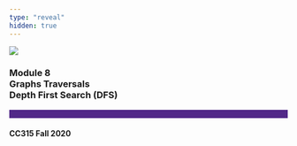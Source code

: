 ```yaml
---
type: "reveal"
hidden: true
---
```


<section>
<img class="stretch plain" src="/images/core-logo-on-white.png">
<h3> Module 8 <br> Graphs Traversals <br> Depth First Search (DFS)</h3>
<hr style="height:15px;color:512888;background-color:512888;">
<h4>CC315 Fall 2020</h4>
</section>